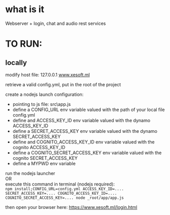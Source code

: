 # what is it
Webserver + login, chat and audio rest services

# TO RUN:

## locally

modify host file: 127.0.0.1 www.xesoft.ml

retrieve a valid config.yml, put in the root of the project

create a nodejs launch configuration:
- pointing to js file: src\app.js
- define a CONFIG_URL env variable valued with the path of your local file config.yml
- define and ACCESS_KEY_ID env variable valued with the dynamo ACCESS_KEY_ID
- define a SECRET_ACCESS_KEY env variable valued with the dynamo SECRET_ACCESS_KEY
- define and COGNITO_ACCESS_KEY_ID env variable valued with the cognito ACCESS_KEY_ID
- define a COGNITO_SECRET_ACCESS_KEY env variable valued with the cognito SECRET_ACCESS_KEY
- define a MYPWD env variable
 
run the nodejs launcher   
OR  
execute this command in terminal (nodejs required):  
`npm install;CONFIG_URL=config.yml ACCESS_KEY_ID=.... SECRET_ACCESS_KEY=.... COGNITO_ACCESS_KEY_ID=.... COGNITO_SECRET_ACCESS_KEY=.... node _root/app/app.js`

then open your browser here: https://www.xesoft.ml/login.html 
